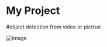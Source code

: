 ﻿# My Project
#object detection from video or pictrue  

![image](https://github.com/ihebakermi10/object-detection-yolo-/assets/90511874/060bc8f0-5cf2-424f-8782-9cd44afe815a)
